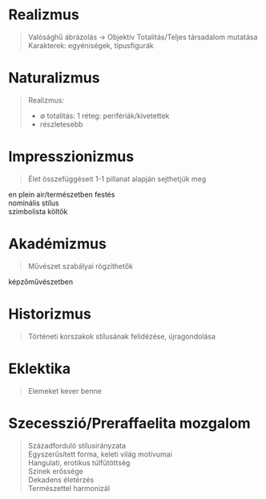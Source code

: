 # Realizmus
> Valósághű ábrázolás -> Objektív
> Totalitás/Teljes társadalom mutatása
> Karakterek: egyéniségek, típusfigurák

# Naturalizmus
> Realizmus:  
> - ∅ totalitás: 1 réteg: perifériák/kivetettek  
> - részletesebb  

# Impresszionizmus
> Élet összefüggéseit 1-1 pillanat alapján sejthetjük meg  

en plein air/természetben festés  
nominális stílus  
szimbolista költők  

# Akadémizmus
> Művészet szabályai rögzíthetők  

képzőművészetben  

# Historizmus
> Történeti korszakok stílusának felidézése, újragondolása  

# Eklektika
> Elemeket kever benne  

# Szecesszió/Preraffaelita mozgalom
> Századforduló stílusirányzata  
> Egyszerűsített forma, keleti világ motívumai  
> Hangulati, erotikus túlfűtöttség  
> Színek erőssége  
> Dekadens életérzés  
> Természettel harmonizál  
